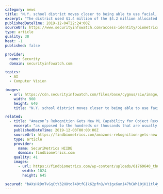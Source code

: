 ```yaml
---
category: news
title: "N.Y. school district moves closer to being able to use facial, object recognition system"
excerpt: "The district used $1.4 million of the $4.2 million allocated to it through New York’s Smart Schools Bond Act to acquire and install one of the first facial and object recognition security systems in an American school. The system relies on the Aegis ..."
publishedDateTime: 2019-12-04T22:24:00Z
sourceUrl: https://www.securityinfowatch.com/access-identity/biometrics/facial-recognition-solutions/news/21116958/lockport-schools-reviewing-state-privacy-requests
type: article
quality: 30
heat: -1
published: false

provider:
  name: Security
  domain: securityinfowatch.com

topics:
  - AI
  - Computer Vision

images:
  - url: https://cdn.securityinfowatch.com/files/base/cygnus/siw/image/2019/12/960w/bigstock_Facial_Recognition_Security_Sy_295494367__1_.5de830efa7f53.jpg
    width: 960
    height: 640
    title: "N.Y. school district moves closer to being able to use facial, object recognition system"

related:
  - title: "Amazon’s Rekognition Gets New ML Capability for Object Recognition"
    excerpt: "as opposed to the hundreds or thousands that are usually required for object recognition.” Amazon has announced a new machine learning capability for object recognition through its Rekognition platform. Called “Amazon Rekognition Custom Labels”, the ..."
    publishedDateTime: 2019-12-03T00:00:00Z
    sourceUrl: https://findbiometrics.com/amazons-rekognition-gets-new-ml-capability-for-object-recognition-612031/
    type: article
    provider:
      name: SecuriMetrics HIIDE
      domain: findbiometrics.com
    quality: 41
    images:
      - url: https://findbiometrics.com/wp-content/uploads/61769640_thumbnail-3-e1457541721182-1024x645.jpg
        width: 1024
        height: 645

secured: "bAXsHkDmTvGqCtY32H8tol49tfGIk62pfnQ/vYigx6uni47hCWh10jH11tl4yHCWZI8ypwl8yj+fHj3KgltXjKrXEUbuErhZ5zhqbWuSPlAYS/LVAV53m5152ZIg7rQk9oUYuoVdfr2NaAnNTiTYRO94lRkOIxTRdnm9jrN1h5ec3JBn1gKvt8gH2IUCJu+F9MMQJWMVkuXAYK8Bql4S6YXLHDc6ieAqArhwyd0slnf1U59VFVBBnM4hGQzflL/mfNafMe3/reBBlytSQ7Re+Q==;/2xaC9O0sRWPl0UvPrU+Uw=="
---
```


